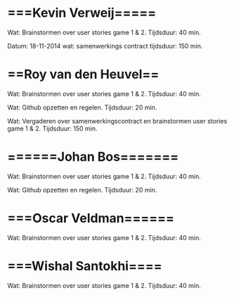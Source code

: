 ===Kevin Verweij=====
=====================
Wat: 		Brainstormen over user stories game 1 & 2. 
Tijdsduur: 	40 min.

Datum: 18-11-2014
wat: 		samenwerkings contract
tijdsduur:	150 min. 



==Roy van den Heuvel==
======================
Wat: 		Brainstormen over user stories game 1 & 2. 
Tijdsduur: 	40 min.

Wat: 		Github opzetten en regelen.
Tijdsduur:	20 min.

Wat:		Vergaderen over samenwerkingscontract en brainstormen user stories game 1 & 2.
Tijdsduur:	150 min. 



======Johan Bos=======
======================
Wat: 		Brainstormen over user stories game 1 & 2. 
Tijdsduur: 	40 min.

Wat: 		Github opzetten en regelen.
Tijdsduur:	20 min.



===Oscar Veldman======
======================
Wat: 		Brainstormen over user stories game 1 & 2. 
Tijdsduur: 	40 min.



===Wishal Santokhi====
======================
Wat: 		Brainstormen over user stories game 1 & 2. 
Tijdsduur: 	40 min.



